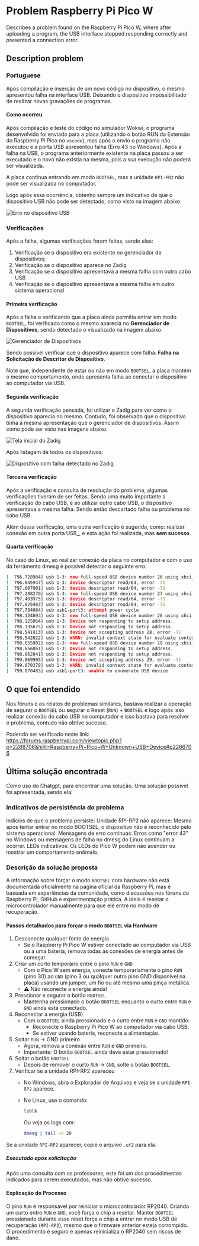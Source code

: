 # Problem Raspberry Pi Pico W

 Describes a problem found on the Raspberry Pi Pico W, where after uploading a program, the USB interface stopped responding correctly and presented a connection error.

## Description problem

### Portuguese

Após compilação e inserção de um novo código no dispositivo, o mesmo apresentou falha na interface USB. Deixando o dispositivo impossibilitado de realizar novas gravações de programas.

#### Como ocorreu

Após compilação e teste do código no simulador Wokwi, o programa desenvolvido foi enviado para a placa (utilizando o botão RUN da Extensão do Raspberry Pi Pico no `vscode`), mas após o envio o programa não executou e a porta USB apresentou falha (Erro 43 no Windows). Após a falha na USB, o programa anteriormente existente na placa passou a ser executado e o novo não existia na mesma, pois a sua execução não poderá ser visualizada.

A placa continua entrando em modo `BOOTSEL`, mas a unidade `RPI-PR2` não pode ser visualizada no computador.

Logo após essa ocorrência, obtenho sempre um indicativo de que o dispositivo USB não pode ser detectado, como visto na imagem abaixo.

![Erro no dispositivo USB](images/image4.jpg)

### Verificações

Após a falha, algumas verificações foram feitas, sendo elas:

1. Verificação se o dispositivo era existente no gerenciador de dispositivos;
2. Verificação se o dispositivo aparece no Zadig
3. Verificação se o dispositivo apresentava a mesma falha com outro cabo USB
4. Verificação se o dispositivo apresentava a mesma falha em outro sistema operacional

#### Primeira verificação

Após a falha e verificando que a placa ainda permitia entrar em modo `BOOTSEL`, foi verificado como o mesmo aparecia no **Gerenciador de Dispositivos**, sendo detectado o visualizado na imagem abaixo.

![Gerenciador de Dispositivos](images/image1.png)

Sendo possível verificar que o dispositivo aparece com falha: **Falha na Solicitação de Descritor de Dispositivo**.


Note que, independente de estar ou não em modo `BOOTSEL`, a placa mantém o mesmo comportamento, onde apresenta falha ao conectar o dispositivo ao computador via USB.

#### Segunda verificação

A segunda verificação pensada, foi utilizar o Zadig para ver como o dispositivo aparecia no mesmo. Contudo, foi observado que o dispositivo tinha a mesma apresentação que o gerenciador de dispositivos. Assim como pode ser visto nas imagens abaixo.

![Tela inicial do Zadig](images/image2.png)

Após listagem de todos os dispositivos:

![Dispositivo com falha detectado no Zadig](images/image3.png)

#### Terceira verificação

Após a verificação e consulta de resolução do problema, algumas verificações tiveram de ser feitas. Sendo uma muito importante a verificação do cabo USB, e ao utilizar outro cabo USB, o dispositivo apresentava a mesma falha. Sendo então descartado falha ou problema no cabo USB.



Além dessa verificação, uma outra verificação é sugerida, como: realizar conexão em outra porta USB_, e esta ação foi realizada, mas **sem sucesso**.

#### Quarta verificação

No caso do Linux, ao realizar conexão da placa no computador e com o uso da ferramenta dmesg é possível detectar o seguinte erro:

```bash
[  796.728904] usb 1-3: new full-speed USB device number 26 using xhci_hcd
[  796.845947] usb 1-3: device descriptor read/64, error -71
[  797.067901] usb 1-3: device descriptor read/64, error -71
[  797.288270] usb 1-3: new full-speed USB device number 27 using xhci_hcd
[  797.403975] usb 1-3: device descriptor read/64, error -71
[  797.625983] usb 1-3: device descriptor read/64, error -71
[  797.734084] usb usb1-port3: attempt power cycle
[  798.124893] usb 1-3: new full-speed USB device number 28 using xhci_hcd
[  798.125064] usb 1-3: Device not responding to setup address.
[  798.335675] usb 1-3: Device not responding to setup address.
[  798.541913] usb 1-3: device not accepting address 28, error -71
[  798.542022] usb 1-3: WARN: invalid context state for evaluate context command.
[  798.655902] usb 1-3: new full-speed USB device number 29 using xhci_hcd
[  798.656061] usb 1-3: Device not responding to setup address.
[  798.862041] usb 1-3: Device not responding to setup address.
[  799.069905] usb 1-3: device not accepting address 29, error -71
[  799.070378] usb 1-3: WARN: invalid context state for evaluate context command.
[  799.070483] usb usb1-port3: unable to enumerate USB device
```

## O que foi entendido

Nos fóruns e os relatos de problemas similares, bastava realizar a operação de segurar o `BOOTSEL` ou segurar o Reset (`RUN`) + `BOOTSEL` e logo após isso realizar conexão do cabo USB no computador e isso bastava para resolver o problema, contudo não obtive sucesso.

Podendo ser verificado neste link: https://forums.raspberrypi.com/viewtopic.php?p=2266706&hilit=Raspberry+Pi+Pico+W+Unknown+USB+Device#p2266706


## Última solução encontrada

Como uso do Chatgpt, para encontrar uma solução. Uma solução possível foi apresentada, sendo ela:


### Indicativos de persistência do problema

Indícios de que o problema persiste:
Unidade RPI-RP2 não aparece: Mesmo após tentar entrar no modo BOOTSEL, o dispositivo não é reconhecido pelo sistema operacional.
Mensagens de erro contínuas: Erros como "error 43" no Windows ou mensagens de falha no dmesg do Linux continuam a ocorrer.
LEDs indicativos: Os LEDs do Pico W podem não acender ou mostrar um comportamento anômalo.

### Descrição da solução proposta

A informação sobre forçar o modo `BOOTSEL` com hardware não está documentada oficialmente na página oficial da Raspberry Pi, mas é baseada em experiências da comunidade, como discussões nos fóruns do Raspberry Pi, GitHub e experimentação prática. A ideia é resetar o microcontrolador manualmente para que ele entre no modo de recuperação.

#### Passos detalhados para forçar o modo `BOOTSEL` via Hardware


1. Desconecte qualquer fonte de energia
   - Se o Raspberry Pi Pico W estiver conectado ao computador via USB ou a uma bateria, remova todas as conexões de energia antes de começar.
2. Criar um curto temporário entre o pino `RUN` e `GND`
   - Com o Pico W sem energia, conecte temporariamente o pino `RUN` (pino 30) ao `GND` (pino 3 ou qualquer outro pino GND disponível na placa) usando um jumper, um fio ou até mesmo uma pinça metálica.
   - ⚠️ Não reconecte a energia ainda!
3. Pressionar e segurar o botão `BOOTSEL`
   - Mantenha pressionado o botão `BOOTSEL` enquanto o curto entre `RUN` e `GND` ainda está conectado.
4. Reconectar a energia (USB)
   - Com o `BOOTSEL` ainda pressionado e o curto entre `RUN` e `GND` mantido:
        - Reconecte o Raspberry Pi Pico W ao computador via cabo USB.
        - Se estiver usando bateria, reconecte a alimentação.
5. Soltar `RUN` → GND primeiro
   - Agora, remova a conexão entre `RUN` e `GND` primeiro.
   - Importante: O botão `BOOTSEL` ainda deve estar pressionado!
6. Soltar o botão `BOOTSEL`
   - Depois de remover o curto `RUN` → `GND`, solte o botão `BOOTSEL`.
7. Verificar se a unidade RPI-RP2 apareceu
   - No Windows, abra o Explorador de Arquivos e veja se a unidade `RPI-RP2` aparece.
   - No Linux, use o comando:

        ```bash
        lsblk
        ```

        Ou veja os logs com:

        ```bash
        dmesg | tail -n 20
        ```

Se a unidade `RPI-RP2` aparecer, copie o arquivo `.uf2` para ela.

##### Executado após solicitação

Após uma consulta com os professores, este foi um dos procedimentos indicados para serem executados, mas não obtive sucesso.

#### Explicação do Processo

O pino `RUN` é responsável por reiniciar o microcontrolador RP2040. Criando um curto entre `RUN` e `GND`, você força o chip a resetar.
Manter `BOOTSEL` pressionado durante esse reset força o chip a entrar no modo USB de recuperação (`RPI-RP2`), mesmo que o firmware anterior esteja corrompido.
O procedimento é seguro e apenas reinicializa o RP2040 sem riscos de dano.
